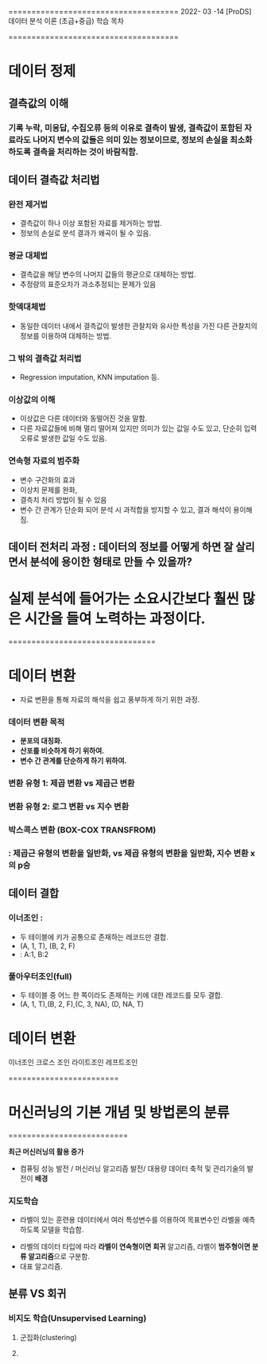 =====================================
2022- 03 -14
[ProDS] 데이터 분석 이론 (초급+중급)
학습 목차

=====================================

# 데이터 정제 

## 결측값의 이해 
### 기록 누락, 미응답, 수집오류 등의 이유로 결측이 발생, 결측값이 포함된 자료라도 나머지 변수의 값들은 의미 있는 정보이므로, 정보의 손실을 최소화하도록 결측을 처리하는 것이 바람직함. 


## 데이터 결측값 처리법

### 완전 제거법 
- 결측값이 하나 이상 포함된 자료를 제거하는 방법. 
- 정보의 손실로 분석 결과가 왜곡이 될 수 있음.

### 평균 대체법
- 결측값을 해당 변수의 나머지 값들의 평균으로 대체하는 방법.
- 추정량의 표준오차가 과소추정되는 문제가 있음 


### 핫덱대체법 
- 동일한 데이터 내에서 결측값이 발생한 관찰치와 유사한 특성을 가진 다른 관찰치의 정보를 이용하여 대체하는 방법.

### 그 밖의 결측값 처리법
- Regression imputation, KNN imputation 등. 

### 이상값의 이해 
- 이상값은 다른 데이터와 동떨어진 것을 말함. 
- 다른 자료값들에 비해 멀리 떨어져 있지만 의미가 있는 값일 수도 있고, 단순히 입력 오류로 발생한 값일 수도 있음.

###  연속형 자료의 범주화
- 변수 구간화의 효과
- 이상치 문제를 완화, 
- 결측치 처리 방법이 될 수 있음
- 변수 간 관계가 단순화 되어 분석 시 과적합을 방지할 수 있고, 결과 해석이 용이해짐.

## 데이터 전처리 과정 : 데이터의 정보를 어떻게 하면 잘 살리면서 분석에 용이한 형태로 만들 수 있을까? 
# 실제 분석에 들어가는 소요시간보다 훨씬 많은 시간을 들여 노력하는 과정이다. 

================================


# 데이터 변환 
- 자료 변환을 통해 자료의 해석을 쉽고 풍부하게 하기 위한 과정.

### 데이터 변환 목적 
- **분포의 대칭화.**
- **산포를 비슷하게 하기 위하여.**
- **변수 간 관계를 단순하게 하기 위하여.**

### 변환 유형 1: 제곱 변환 vs 제곱근 변환
### 변환 유형 2: 로그 변환 vs 지수 변환
### 박스콕스 변환 (BOX-COX TRANSFROM)
### : 제곱근 유형의 변환을 일반화, vs 제곱 유형의 변환을 일반화, 지수 변환 x의 p승 


## 데이터 결합
### 이너조인 :
- 두 테이블에 키가 공통으로 존재하는 레코드만 결합.
- (A, 1, T), (B, 2, F)
- : A:1, B:2
### 풀아우터조인(full)
- 두 테이블 중 어느 한 쪽이라도 존재하는 키에 대한 레코드를 모두 결합.
- (A, 1, T),(B, 2, F),(C, 3, NA), (D, NA, T)


# 데이터 변환
이너조인
크로스 조인
라이트조인
레프트조인

========================
# 머신러닝의 기본 개념 및 방법론의 분류
==========================

**최근 머신러닝의 활용 증가**
- 컴퓨팅 성능 발전 / 머신러닝 알고리즘 발전/ 대용량 데이터 축적 및 관리기술의 발전이 **배경**

### 지도학습
* 라벨이 있는 훈련용 데이터에서 여러 특성변수를 이용하여 목표변수인 라벨을 예측하도록 모델을 학습함.
- 라벨의 데이터 타입에 따라 **라벨이 연속형이면 회귀** 알고리즘, 라벨이 **범주형이면 분류 알고리즘**으로 구분함.
- 대표 알고리즘. 

## 분류 VS 회귀


### 비지도 학습(Unsupervised Learning)
1. 군집화(clustering)

2. 